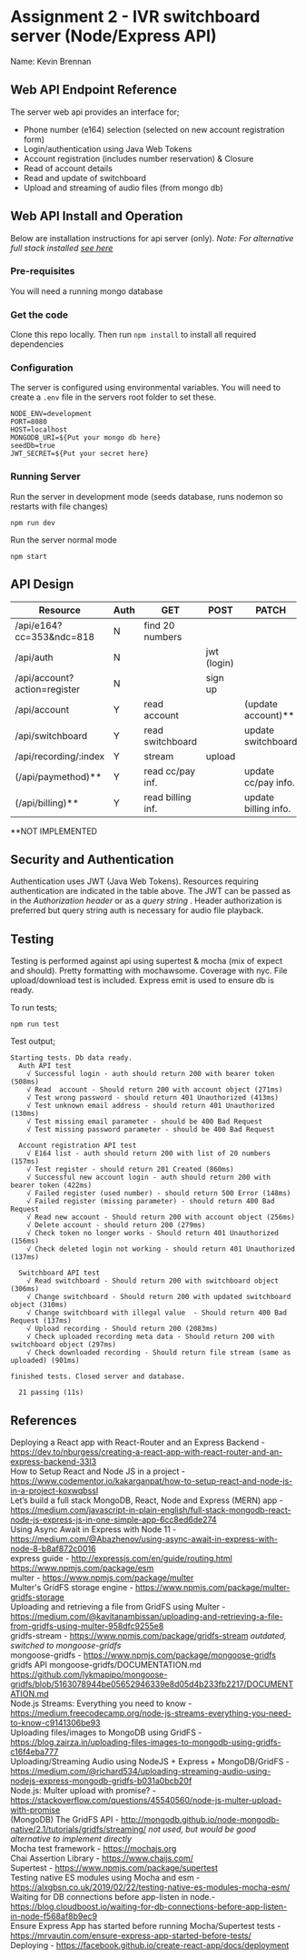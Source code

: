# Assignment 2 - IVR switchboard server (Node/Express API)
Name: Kevin Brennan 



## Web API Endpoint Reference
The server web api provides an interface for;
- Phone number (e164) selection (selected on new account registration form)
- Login/authentication using Java Web Tokens 
- Account registration (includes number reservation) & Closure
- Read of account details
- Read and update of switchboard 
- Upload and streaming of audio files (from mongo db) 

## Web API Install and Operation
Below are installation instructions for api server (only). 
 *Note: For alternative full stack installed [see here](https://github.com/footfish/ivrswitchboard-fullstack)*

### Pre-requisites 
You will need a running mongo database 

### Get the code
Clone this repo locally. Then run `npm install` to install all required dependencies

### Configuration 
The server is configured using environmental variables. You will need to create a `.env` file in the servers root folder to set these.

```
NODE_ENV=development
PORT=8080
HOST=localhost
MONGODB_URI=${Put your mongo db here}
seedDb=true
JWT_SECRET=${Put your secret here}
```

### Running Server
Run the server in development mode (seeds database, runs nodemon so restarts with file changes)
```
npm run dev 
```
Run the server normal mode 
```
npm start
```

## API Design

| Resource                       | Auth |     GET            |    POST    |   PATCH              |   DELETE        |
| ------------------------------ | ---- | ------------------ | ---------- | -------------------- |---------------- |
| /api/e164?cc=353&ndc=818       |  N   | find 20 numbers    |            |                      |                 |
| /api/auth                      |  N   |                    | jwt (login)|                      |                 |
| /api/account?action=register   |  N   |                    | sign up    |                      |                 |
| /api/account                   |  Y   | read account       |            | (update account)**   | close account   |
| /api/switchboard               |  Y   | read switchboard   |            | update switchboard   |                 |
| /api/recording/:index          |  Y   | stream             | upload     |                      |                 |
| (/api/paymethod)**             |  Y   | read cc/pay inf.   |            | update cc/pay  info. |                 |
| (/api/billing)**               |  Y   | read billing inf.  |            | update billing info. |                 |
**NOT IMPLEMENTED

## Security and Authentication
Authentication uses JWT (Java Web Tokens). Resources requiring authentication are indicated in the table above. 
The JWT can be passed as in the *Authorization header* or as a *query string* . Header authorization is preferred but query string auth is necessary for audio file playback. 

## Testing 
Testing is performed against api using supertest & mocha (mix of expect and should). Pretty formatting with mochawsome. Coverage with nyc. File upload/download test is included. Express emit is used to ensure db is ready. 

To run tests;
```
npm run test
```

Test output;

```
Starting tests. Db data ready.
  Auth API test
    √ Successful login - auth should return 200 with bearer token (508ms)
    √ Read  account - Should return 200 with account object (271ms)
    √ Test wrong password - should return 401 Unauthorized (413ms)
    √ Test unknown email address - should return 401 Unauthorized (130ms)
    √ Test missing email parameter - should be 400 Bad Request
    √ Test missing password parameter - should be 400 Bad Request

  Account registration API test
    √ E164 list - auth should return 200 with list of 20 numbers (157ms)
    √ Test register - should return 201 Created (860ms)
    √ Successful new account login - auth should return 200 with bearer token (422ms)
    √ Failed register (used number) - should return 500 Error (148ms)
    √ Failed register (missing parameter) - should return 400 Bad Request
    √ Read new account - Should return 200 with account object (256ms)
    √ Delete account - should return 200 (279ms)
    √ Check token no longer works - Should return 401 Unauthorized (156ms)
    √ Check deleted login not working - should return 401 Unauthorized (137ms)

  Switchboard API test
    √ Read switchboard - Should return 200 with switchboard object (306ms)
    √ Change switchboard - Should return 200 with updated switchboard object (310ms)
    √ Change switchboard with illegal value  - Should return 400 Bad Request (137ms)
    √ Upload recording - Should return 200 (2083ms)
    √ Check uploaded recording meta data - Should return 200 with switchboard object (297ms)
    √ Check downloaded recording - Should return file stream (same as uploaded) (901ms)

finished tests. Closed server and database.

  21 passing (11s)
```

## References 
Deploying a React app with React-Router and an Express Backend - https://dev.to/nburgess/creating-a-react-app-with-react-router-and-an-express-backend-33l3  
How to Setup React and Node JS in a project - https://www.codementor.io/kakarganpat/how-to-setup-react-and-node-js-in-a-project-koxwqbssl  
Let’s build a full stack MongoDB, React, Node and Express (MERN) app - https://medium.com/javascript-in-plain-english/full-stack-mongodb-react-node-js-express-js-in-one-simple-app-6cc8ed6de274  
Using Async Await in Express with Node 11 - https://medium.com/@Abazhenov/using-async-await-in-express-with-node-8-b8af872c0016   
express guide - http://expressjs.com/en/guide/routing.html  
https://www.npmjs.com/package/esm  
multer - https://www.npmjs.com/package/multer  
Multer's GridFS storage engine - https://www.npmjs.com/package/multer-gridfs-storage  
Uploading and retrieving a file from GridFS using Multer - https://medium.com/@kavitanambissan/uploading-and-retrieving-a-file-from-gridfs-using-multer-958dfc9255e8  
gridfs-stream - https://www.npmjs.com/package/gridfs-stream *outdated, switched to mongoose-gridfs*  
mongoose-gridfs - https://www.npmjs.com/package/mongoose-gridfs  
gridfs API mongoose-gridfs/DOCUMENTATION.md https://github.com/lykmapipo/mongoose-gridfs/blob/5163078944be05652946339e8d05d4b233fb2217/DOCUMENTATION.md   
Node.js Streams: Everything you need to know - https://medium.freecodecamp.org/node-js-streams-everything-you-need-to-know-c9141306be93  
Uploading files/images to MongoDB using GridFS - https://blog.zairza.in/uploading-files-images-to-mongodb-using-gridfs-c16f4eba777   
Uploading/Streaming Audio using NodeJS + Express + MongoDB/GridFS - https://medium.com/@richard534/uploading-streaming-audio-using-nodejs-express-mongodb-gridfs-b031a0bcb20f   
Node.js: Multer upload with promise? - https://stackoverflow.com/questions/45540560/node-js-multer-upload-with-promise  
(MongoDB) The GridFS API - http://mongodb.github.io/node-mongodb-native/2.1/tutorials/gridfs/streaming/ *not used, but would be good alternative to implement directly*   
Mocha test framework - https://mochajs.org     
Chai Assertion Library - https://www.chaijs.com/    
Supertest - https://www.npmjs.com/package/supertest    
Testing native ES modules using Mocha and esm - https://alxgbsn.co.uk/2019/02/22/testing-native-es-modules-mocha-esm/   
Waiting for DB connections before app-listen in node.- https://blog.cloudboost.io/waiting-for-db-connections-before-app-listen-in-node-f568af8b9ec9    
Ensure Express App has started before running Mocha/Supertest tests - https://mrvautin.com/ensure-express-app-started-before-tests/   
Deploying - https://facebook.github.io/create-react-app/docs/deployment   






